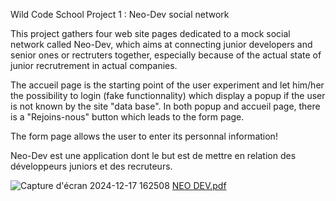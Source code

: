 Wild Code School Project 1 : Neo-Dev social network

This project gathers four web site pages dedicated to a mock social network called Neo-Dev, which aims at connecting
junior developers and senior ones or rectruters together, especially because of the actual state of junior recrutrement in actual companies.

The accueil page is the starting point of the user experiment and let him/her the possibility to login (fake functionnality) which display a popup
if the user is not known by the site "data base". In both popup and accueil page, there is a "Rejoins-nous" button which leads to the form page.

The form page allows the user to enter its personnal information!

Neo-Dev est une application dont le but est de mettre en relation des développeurs juniors et des recruteurs. 

![Capture d'écran 2024-12-17 162508](https://github.com/user-attachments/assets/284487c7-0ab7-41e7-a6dc-687cf0c890c8)
[NEO DEV.pdf](https://github.com/user-attachments/files/18167604/NEO.DEV.pdf)


